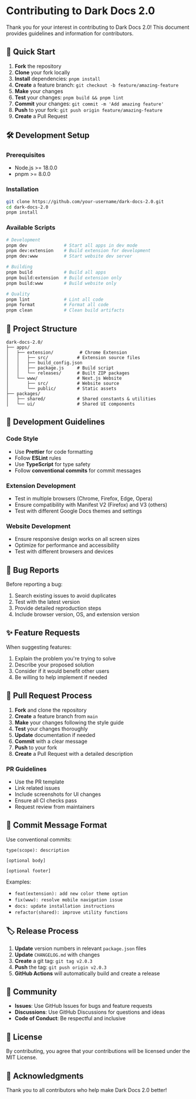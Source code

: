 # Contributing to Dark Docs 2.0

Thank you for your interest in contributing to Dark Docs 2.0! This document provides guidelines and information for contributors.

## 🚀 Quick Start

1. **Fork** the repository
2. **Clone** your fork locally
3. **Install** dependencies: `pnpm install`
4. **Create** a feature branch: `git checkout -b feature/amazing-feature`
5. **Make** your changes
6. **Test** your changes: `pnpm build && pnpm lint`
7. **Commit** your changes: `git commit -m 'Add amazing feature'`
8. **Push** to your fork: `git push origin feature/amazing-feature`
9. **Create** a Pull Request

## 🛠️ Development Setup

### Prerequisites
- Node.js >= 18.0.0
- pnpm >= 8.0.0

### Installation
```bash
git clone https://github.com/your-username/dark-docs-2.0.git
cd dark-docs-2.0
pnpm install
```

### Available Scripts
```bash
# Development
pnpm dev              # Start all apps in dev mode
pnpm dev:extension    # Build extension for development
pnpm dev:www          # Start website dev server

# Building
pnpm build            # Build all apps
pnpm build:extension  # Build extension only
pnpm build:www        # Build website only

# Quality
pnpm lint             # Lint all code
pnpm format           # Format all code
pnpm clean            # Clean build artifacts
```

## 📁 Project Structure

```
dark-docs-2.0/
├── apps/
│   ├── extension/          # Chrome Extension
│   │   ├── src/           # Extension source files
│   │   ├── build_config.json
│   │   ├── package.js     # Build script
│   │   └── releases/      # Built ZIP packages
│   └── www/               # Next.js Website
│       ├── src/           # Website source
│       └── public/        # Static assets
├── packages/
│   ├── shared/            # Shared constants & utilities
│   └── ui/                # Shared UI components
```

## 🎯 Development Guidelines

### Code Style
- Use **Prettier** for code formatting
- Follow **ESLint** rules
- Use **TypeScript** for type safety
- Follow **conventional commits** for commit messages

### Extension Development
- Test in multiple browsers (Chrome, Firefox, Edge, Opera)
- Ensure compatibility with Manifest V2 (Firefox) and V3 (others)
- Test with different Google Docs themes and settings

### Website Development
- Ensure responsive design works on all screen sizes
- Optimize for performance and accessibility
- Test with different browsers and devices

## 🐛 Bug Reports

Before reporting a bug:
1. Search existing issues to avoid duplicates
2. Test with the latest version
3. Provide detailed reproduction steps
4. Include browser version, OS, and extension version

## ✨ Feature Requests

When suggesting features:
1. Explain the problem you're trying to solve
2. Describe your proposed solution
3. Consider if it would benefit other users
4. Be willing to help implement if needed

## 🔄 Pull Request Process

1. **Fork** and clone the repository
2. **Create** a feature branch from `main`
3. **Make** your changes following the style guide
4. **Test** your changes thoroughly
5. **Update** documentation if needed
6. **Commit** with a clear message
7. **Push** to your fork
8. **Create** a Pull Request with a detailed description

### PR Guidelines
- Use the PR template
- Link related issues
- Include screenshots for UI changes
- Ensure all CI checks pass
- Request review from maintainers

## 📝 Commit Message Format

Use conventional commits:
```
type(scope): description

[optional body]

[optional footer]
```

Examples:
- `feat(extension): add new color theme option`
- `fix(www): resolve mobile navigation issue`
- `docs: update installation instructions`
- `refactor(shared): improve utility functions`

## 🏷️ Release Process

1. **Update** version numbers in relevant `package.json` files
2. **Update** `CHANGELOG.md` with changes
3. **Create** a git tag: `git tag v2.0.3`
4. **Push** the tag: `git push origin v2.0.3`
5. **GitHub Actions** will automatically build and create a release

## 🤝 Community

- **Issues**: Use GitHub Issues for bugs and feature requests
- **Discussions**: Use GitHub Discussions for questions and ideas
- **Code of Conduct**: Be respectful and inclusive

## 📄 License

By contributing, you agree that your contributions will be licensed under the MIT License.

## 🙏 Acknowledgments

Thank you to all contributors who help make Dark Docs 2.0 better! 